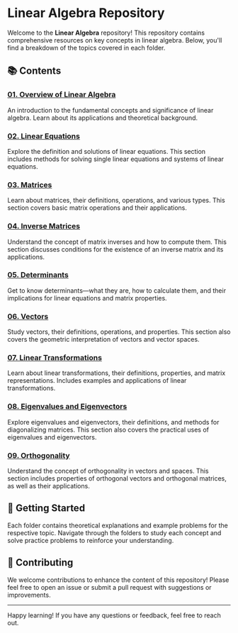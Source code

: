 # Linear Algebra Repository

Welcome to the **Linear Algebra** repository! This repository contains comprehensive resources on key concepts in linear algebra. Below, you'll find a breakdown of the topics covered in each folder.

## 📚 Contents

### [01. Overview of Linear Algebra](https://github.com/umyunsang/Linear-Algebra/tree/main/Linear_Algebra/01.%20%EC%84%A0%ED%98%95%EB%8C%80%EC%88%98%ED%95%99%EC%9D%98%20%EA%B0%9C%EC%9A%94)
An introduction to the fundamental concepts and significance of linear algebra. Learn about its applications and theoretical background.

### [02. Linear Equations](https://github.com/umyunsang/Linear-Algebra/tree/main/Linear_Algebra/02.%20%EC%84%A0%ED%98%95%EB%B0%A9%EC%A0%95%EC%8B%9D)
Explore the definition and solutions of linear equations. This section includes methods for solving single linear equations and systems of linear equations.

### [03. Matrices](https://github.com/umyunsang/Linear-Algebra/tree/main/Linear_Algebra/03.%20%ED%96%89%EB%A0%AC)
Learn about matrices, their definitions, operations, and various types. This section covers basic matrix operations and their applications.

### [04. Inverse Matrices](https://github.com/umyunsang/Linear-Algebra/tree/main/Linear_Algebra/04.%20%EC%97%AD%ED%96%89%EB%A0%AC)
Understand the concept of matrix inverses and how to compute them. This section discusses conditions for the existence of an inverse matrix and its applications.

### [05. Determinants](https://github.com/umyunsang/Linear-Algebra/tree/main/Linear_Algebra/05.%20%ED%96%89%EB%A0%AC%EC%8B%9D)
Get to know determinants—what they are, how to calculate them, and their implications for linear equations and matrix properties.

### [06. Vectors](https://github.com/umyunsang/Linear-Algebra/tree/main/Linear_Algebra/06.%20%EB%B2%A1%ED%84%B0)
Study vectors, their definitions, operations, and properties. This section also covers the geometric interpretation of vectors and vector spaces.

### [07. Linear Transformations](https://github.com/umyunsang/Linear-Algebra/tree/main/Linear_Algebra/07.%20%EC%84%A0%ED%98%95%EB%B3%80%ED%99%98)
Learn about linear transformations, their definitions, properties, and matrix representations. Includes examples and applications of linear transformations.

### [08. Eigenvalues and Eigenvectors](https://github.com/umyunsang/Linear-Algebra/tree/main/Linear_Algebra/08.%20%EA%B3%A0%EC%9C%A0%EA%B0%92%EA%B3%BC%20%EA%B3%A0%EC%9C%A0%EB%B2%A1%ED%84%B0)
Explore eigenvalues and eigenvectors, their definitions, and methods for diagonalizing matrices. This section also covers the practical uses of eigenvalues and eigenvectors.

### [09. Orthogonality](https://github.com/umyunsang/Linear-Algebra/tree/main/Linear_Algebra/09.%20%EC%A7%81%EA%B5%90%EC%84%B1)
Understand the concept of orthogonality in vectors and spaces. This section includes properties of orthogonal vectors and orthogonal matrices, as well as their applications.

## 🚀 Getting Started

Each folder contains theoretical explanations and example problems for the respective topic. Navigate through the folders to study each concept and solve practice problems to reinforce your understanding.

## 🤝 Contributing

We welcome contributions to enhance the content of this repository! Please feel free to open an issue or submit a pull request with suggestions or improvements.


---

Happy learning! If you have any questions or feedback, feel free to reach out.
